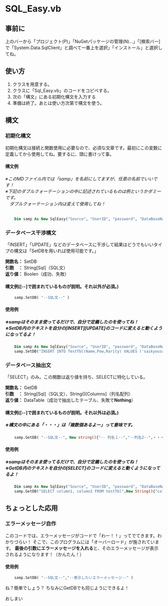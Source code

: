 # SQL_Easy.vb

## 事前に

上のバーから「プロジェクト(P)」「NuGetパッケージの管理(N)...」「[検索バー]で「System.Data.SqlClient」と調べて一番上を選択」「インストール」と選択してね。

## 使い方

 1. クラスを用意する。
 2. クラスに「Sql_Easy.vb」のコードをコピペする。
 3. 次の「構文」にある初期化構文を入力する
 4. 準備は終了。あとは使い方次第で構文を使う。

## 構文

### 初期化構文
初期化構文は接続と関数使用に必要なので、必須な文章です。最初にこの変数に定義してから使用してね。要するに、頭に書けって事。
#### 構文例
###### ※このMDファイル内では「samp」を名前にしてますが、任意の名前でいいです！<br> ※下記のダブルクォーテーションの中に記述されているものは例というかダミーです。<br>　ダブルクォーテーション内は変えて使用してね！
```test.vb
    Dim samp As New SqlEasy("Source", "UserID", "password", "DataBaseName")
   ```

### データベース干渉構文
「INSERT」「UPDATE」などのデータベースに干渉して結果はどうでもいいタイプの構文は「SetDBを用いれば使用可能です。」

**関数名：** SetDB<br>
**引数　：** String\[Sql\]（SQL文）<br>
**返り値：** Boolen（成功、失敗）
#### 構文例(\[-\-\]で囲まれているものが説明。それ以外が必須。)
```test.vb
    samp.SetDB( "--SQL文--" )
   ```
#### 使用例
##### ※sampはそのまま使ってるだけで、自分で定義したのを使ってね！<br>※SetDB内のテキストを自分の\[INSERT\]\[UPDATE\]のコードに変えると動くようになってるよ！
```test.vb
    Dim samp As New SqlEasy("Source", "UserID", "password", "DataBaseName")
    samp.SetDB("INSERT INTO TestTbl(Name,Pow,Rarity) VALUES ('saikyousan1gou',100,'UR')")
   ```

### データベース抽出文
「SELECT」のみ。この関数は返り値を持ち、SELECTに特化している。

**関数名：** GetDB<br>
**引数　：** String\[Sql\]（SQL文）、String()\[Columns\]（列名配列）<br>
**返り値：** DataTable（成功で抽出したテーブル、失敗で**Nothing**）
#### 構文例(\[-\-\]で囲まれているものが説明。それ以外は必須。)
##### ※構文の中にある「・・・」は「複数個あるよー」って意味です。
```test.vb
    samp.GetDB( "--SQL文--", New string(){"-- 列名１--","--列名2--",・・・,"列名n"} )
   ```
#### 使用例
##### ※sampはそのまま使ってるだけで、自分で定義したのを使ってね！<br>※GetDB内のテキストを自分の\[SELECT\]のコードに変えると動くようになってるよ！
```test.vb
    Dim samp As New SqlEasy("Source", "UserID", "password", "DataBaseName")
    samp.GetDB("SELECT column1, column2 FROM testTbl",New String(){"column1","column2"})
   ```

## ちょっとした応用

### エラーメッセージ自作
このコードでは、エラーメッセージがコードで「わー！！」ってでてきます。わかりづらい！
そこで、このプログラムには「オーバーロード」が施されています。
**最後の引数にエラーメッセージを入れる**と、そのエラーメッセージが表示されるようになります！（かんたん！）
#### 使用例
```test.vb
    samp.SetDB( "--SQL文--","--表示したいエラーメッセージ--" )
   ```
ね？簡単でしょう？
ちなみにGetDBでも同じようにできるよ！

おしまい
